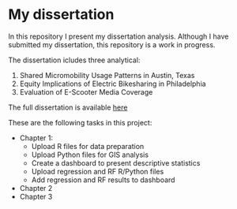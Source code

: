 # My dissertation

In this repository I present my dissertation analysis.
Although I have submitted my dissertation, this repository is a work in progress.

The dissertation icludes three analytical:
1. Shared Micromobility Usage Patterns in Austin, Texas
2. Equity Implications of Electric Bikesharing in Philadelphia
3. Evaluation of E-Scooter Media Coverage

The full dissertation is available [here](https://www.dropbox.com/s/jb3zaelrjswincd/Caspi%20Dissertation%20Final.pdf?dl=0)

These are the following tasks in this project:
- Chapter 1:
  - Upload R files for data preparation
  - Upload Python files for GIS analysis
  - Create a dashboard to present descriptive statistics
  - Upload regression and RF R/Python files
  - Add regression and RF results to dashboard
 - Chapter 2
 - Chapter 3

